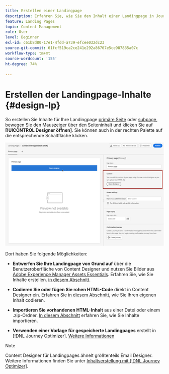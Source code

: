 ```yaml
---
title: Erstellen einer Landingpage
description: Erfahren Sie, wie Sie den Inhalt einer Landingpage in Journey Optimizer erstellen
feature: Landing Pages
topic: Content Management
role: User
level: Beginner
exl-id: c61b8d80-17e1-4fdd-a739-efcee032dc23
source-git-commit: 61fcf519ca2ce241e292a86707e5ce987835a07c
workflow-type: tm+mt
source-wordcount: '155'
ht-degree: 74%

---
```


# Erstellen der Landingpage-Inhalte {#design-lp}

So erstellen Sie Inhalte für Ihre Landingpage [primäre Seite](create-lp.md#configure-primary-page) oder [subpage](create-lp.md#configure-subpages), bewegen Sie den Mauszeiger über den Seiteninhalt und klicken Sie auf **[!UICONTROL Designer öffnen]**. Sie können auch in der rechten Palette auf die entsprechende Schaltfläche klicken.

![](assets/lp_open-designer.png)

Dort haben Sie folgende Möglichkeiten:

* **Entwerfen Sie Ihre Landingpage von Grund auf** über die Benutzeroberfläche von Content Designer und nutzen Sie Bilder aus [Adobe Experience Manager Assets Essentials](../design/assets-essentials.md). Erfahren Sie, wie Sie Inhalte erstellen. <!--or use built-in templates--> [in diesem Abschnitt](../design/create-email-content.md).

* **Codieren Sie oder fügen Sie rohen HTML-Code** direkt in Content Designer ein. Erfahren Sie [in diesem Abschnitt](../design/code-content.md), wie Sie Ihren eigenen Inhalt codieren.

* **Importieren Sie vorhandenen HTML-Inhalt** aus einer Datei oder einem .zip-Ordner. [In diesem Abschnitt](../design/existing-content.md) erfahren Sie, wie Sie Inhalte importieren.

* **Verwenden einer Vorlage für gespeicherte Landingpages** erstellt in [!DNL Journey Optimizer]. [Weitere Informationen](lp-templates.md)

>[!NOTE]
>
>Content Designer für Landingpages ähnelt größtenteils Email Designer. Weitere Informationen finden Sie unter [Inhaltserstellung mit  [!DNL Journey Optimizer]](../design/design-emails.md).
